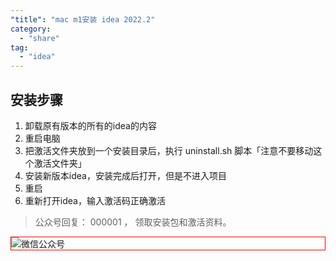 ```yaml
---
"title": "mac m1安装 idea 2022.2"
category:
  - "share"
tag:
  - "idea"
---
```


## 安装步骤

1. 卸载原有版本的所有的idea的内容
2. 重启电脑
3. 把激活文件夹放到一个安装目录后，执行 uninstall.sh 脚本「注意不要移动这个激活文件夹」
4. 安装新版本idea，安装完成后打开，但是不进入项目
5. 重启
6. 重新打开idea，输入激活码正确激活

> 公众号回复： 000001 ， 领取安装包和激活资料。



<img style="border:1px red solid; display:block; margin:0 auto;" :src="$withBase('/qrcode.jpg')" alt="微信公众号" />


